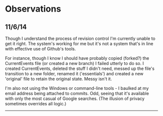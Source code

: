 Observations
====

11/6/14
----

Though I understand the process of revision control I'm currently unable to get it right.  The system's working for me but it's not a system that's in line with effective use of Github's tools.

For instance, though I know I should have probably copied (forked?) the CurrentEvents file (or created a new branch) I failed utterly to do so.  I created CurrentEvents, deleted the stuff I didn't need, messed up the file's transition to a new folder, renamed it ('essentials') and created a new 'original' file to retain the original state.  Messy isn't it.

I'm also not using the Windows or command-line tools - I baulked at my email address being attached to commits.  Odd, seeing that it's available with only the most casual of Google searches.  (The illusion of privacy sometimes overrides all logic.)

----
